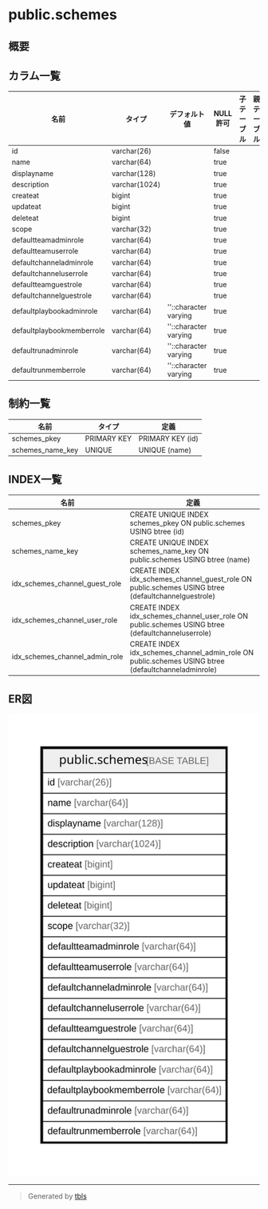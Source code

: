 # public.schemes

## 概要

## カラム一覧

| 名前                        | タイプ           | デフォルト値                | NULL許可   | 子テーブル      | 親テーブル      | コメント     |
| ------------------------- | ------------- | --------------------- | -------- | ---------- | ---------- | -------- |
| id                        | varchar(26)   |                       | false    |            |            |          |
| name                      | varchar(64)   |                       | true     |            |            |          |
| displayname               | varchar(128)  |                       | true     |            |            |          |
| description               | varchar(1024) |                       | true     |            |            |          |
| createat                  | bigint        |                       | true     |            |            |          |
| updateat                  | bigint        |                       | true     |            |            |          |
| deleteat                  | bigint        |                       | true     |            |            |          |
| scope                     | varchar(32)   |                       | true     |            |            |          |
| defaultteamadminrole      | varchar(64)   |                       | true     |            |            |          |
| defaultteamuserrole       | varchar(64)   |                       | true     |            |            |          |
| defaultchanneladminrole   | varchar(64)   |                       | true     |            |            |          |
| defaultchanneluserrole    | varchar(64)   |                       | true     |            |            |          |
| defaultteamguestrole      | varchar(64)   |                       | true     |            |            |          |
| defaultchannelguestrole   | varchar(64)   |                       | true     |            |            |          |
| defaultplaybookadminrole  | varchar(64)   | ''::character varying | true     |            |            |          |
| defaultplaybookmemberrole | varchar(64)   | ''::character varying | true     |            |            |          |
| defaultrunadminrole       | varchar(64)   | ''::character varying | true     |            |            |          |
| defaultrunmemberrole      | varchar(64)   | ''::character varying | true     |            |            |          |

## 制約一覧

| 名前               | タイプ         | 定義               |
| ---------------- | ----------- | ---------------- |
| schemes_pkey     | PRIMARY KEY | PRIMARY KEY (id) |
| schemes_name_key | UNIQUE      | UNIQUE (name)    |

## INDEX一覧

| 名前                             | 定義                                                                                                  |
| ------------------------------ | --------------------------------------------------------------------------------------------------- |
| schemes_pkey                   | CREATE UNIQUE INDEX schemes_pkey ON public.schemes USING btree (id)                                 |
| schemes_name_key               | CREATE UNIQUE INDEX schemes_name_key ON public.schemes USING btree (name)                           |
| idx_schemes_channel_guest_role | CREATE INDEX idx_schemes_channel_guest_role ON public.schemes USING btree (defaultchannelguestrole) |
| idx_schemes_channel_user_role  | CREATE INDEX idx_schemes_channel_user_role ON public.schemes USING btree (defaultchanneluserrole)   |
| idx_schemes_channel_admin_role | CREATE INDEX idx_schemes_channel_admin_role ON public.schemes USING btree (defaultchanneladminrole) |

## ER図

![er](public.schemes.svg)

---

> Generated by [tbls](https://github.com/k1LoW/tbls)
